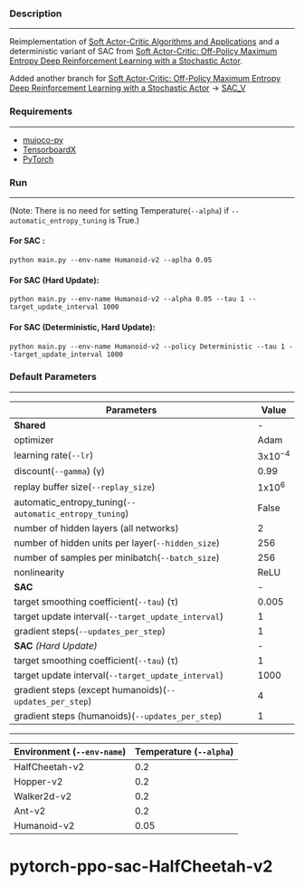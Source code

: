 ### Description
------------
Reimplementation of [Soft Actor-Critic Algorithms and Applications](https://arxiv.org/pdf/1812.05905.pdf) and a deterministic variant of SAC from [Soft Actor-Critic: Off-Policy Maximum Entropy Deep Reinforcement
Learning with a Stochastic Actor](https://arxiv.org/pdf/1801.01290.pdf).

Added another branch for [Soft Actor-Critic: Off-Policy Maximum Entropy Deep Reinforcement
Learning with a Stochastic Actor](https://arxiv.org/pdf/1801.01290.pdf) -> [SAC_V](https://github.com/pranz24/pytorch-soft-actor-critic/tree/SAC_V)


### Requirements
------------

- [mujoco-py](https://github.com/openai/mujoco-py)
- [TensorboardX](https://github.com/lanpa/tensorboardX)
- [PyTorch](http://pytorch.org/)

### Run
------------
(Note: There is no need for setting Temperature(`--alpha`) if `--automatic_entropy_tuning` is True.)

#### For SAC :

```
python main.py --env-name Humanoid-v2 --aplha 0.05
```

#### For SAC (Hard Update):

```
python main.py --env-name Humanoid-v2 --alpha 0.05 --tau 1 --target_update_interval 1000
```

#### For SAC (Deterministic, Hard Update):

```
python main.py --env-name Humanoid-v2 --policy Deterministic --tau 1 --target_update_interval 1000
```

### Default Parameters
-------------


| Parameters     | Value  |
| --------------- | ------------- |
|**Shared**|-|
| optimizer | Adam |
| learning rate(`--lr`)  | 3x10<sup>−4</sup> |
| discount(`--gamma`) (γ) | 0.99 |
| replay buffer size(`--replay_size`) | 1x10<sup>6</sup> |
| automatic_entropy_tuning(`--automatic_entropy_tuning`)|False|
|number of hidden layers (all networks)|2|
|number of hidden units per layer(`--hidden_size`)|256|
|number of samples per minibatch(`--batch_size`)|256|
|nonlinearity|ReLU|
|**SAC**|-|
|target smoothing coefficient(`--tau`) (τ)|0.005|
|target update interval(`--target_update_interval`)|1|
|gradient steps(`--updates_per_step`)|1|
|**SAC** *(Hard Update)*|-|
|target smoothing coefficient(`--tau`) (τ)|1|
|target update interval(`--target_update_interval`)|1000|
|gradient steps (except humanoids)(`--updates_per_step`)|4|
|gradient steps (humanoids)(`--updates_per_step`)|1|

------------

| Environment **(`--env-name`)**| Temperature **(`--alpha`)**|
| --------------- | ------------- |
| HalfCheetah-v2  | 0.2 |
| Hopper-v2       | 0.2 |
| Walker2d-v2     | 0.2 |
| Ant-v2          | 0.2 |
| Humanoid-v2     | 0.05 |

# pytorch-ppo-sac-HalfCheetah-v2
